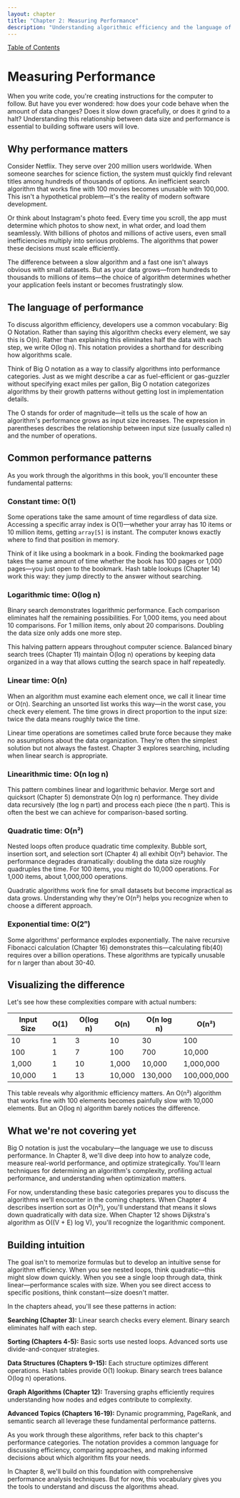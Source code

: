 ```yaml
---
layout: chapter
title: "Chapter 2: Measuring Performance"
description: "Understanding algorithmic efficiency and the language of performance"
---
```


<div class="top-nav">
  <a href="index">Table of Contents</a>
</div>

# Measuring Performance

When you write code, you're creating instructions for the computer to follow. But have you ever wondered: how does your code behave when the amount of data changes? Does it slow down gracefully, or does it grind to a halt? Understanding this relationship between data size and performance is essential to building software users will love.

## Why performance matters

Consider Netflix. They serve over 200 million users worldwide. When someone searches for science fiction, the system must quickly find relevant titles among hundreds of thousands of options. An inefficient search algorithm that works fine with 100 movies becomes unusable with 100,000. This isn't a hypothetical problem—it's the reality of modern software development.

Or think about Instagram's photo feed. Every time you scroll, the app must determine which photos to show next, in what order, and load them seamlessly. With billions of photos and millions of active users, even small inefficiencies multiply into serious problems. The algorithms that power these decisions must scale efficiently.

The difference between a slow algorithm and a fast one isn't always obvious with small datasets. But as your data grows—from hundreds to thousands to millions of items—the choice of algorithm determines whether your application feels instant or becomes frustratingly slow.

## The language of performance

To discuss algorithm efficiency, developers use a common vocabulary: Big O Notation. Rather than saying this algorithm checks every element, we say this is O(n). Rather than explaining this eliminates half the data with each step, we write O(log n). This notation provides a shorthand for describing how algorithms scale.

Think of Big O notation as a way to classify algorithms into performance categories. Just as we might describe a car as fuel-efficient or gas-guzzler without specifying exact miles per gallon, Big O notation categorizes algorithms by their growth patterns without getting lost in implementation details.

The O stands for order of magnitude—it tells us the scale of how an algorithm's performance grows as input size increases. The expression in parentheses describes the relationship between input size (usually called n) and the number of operations.

## Common performance patterns

As you work through the algorithms in this book, you'll encounter these fundamental patterns:

### Constant time: O(1)

Some operations take the same amount of time regardless of data size. Accessing a specific array index is O(1)—whether your array has 10 items or 10 million items, getting `array[5]` is instant. The computer knows exactly where to find that position in memory.

Think of it like using a bookmark in a book. Finding the bookmarked page takes the same amount of time whether the book has 100 pages or 1,000 pages—you just open to the bookmark. Hash table lookups (Chapter 14) work this way: they jump directly to the answer without searching.

### Logarithmic time: O(log n)

Binary search demonstrates logarithmic performance. Each comparison eliminates half the remaining possibilities. For 1,000 items, you need about 10 comparisons. For 1 million items, only about 20 comparisons. Doubling the data size only adds one more step.

This halving pattern appears throughout computer science. Balanced binary search trees (Chapter 11) maintain O(log n) operations by keeping data organized in a way that allows cutting the search space in half repeatedly.

### Linear time: O(n)

When an algorithm must examine each element once, we call it linear time or O(n). Searching an unsorted list works this way—in the worst case, you check every element. The time grows in direct proportion to the input size: twice the data means roughly twice the time.

Linear time operations are sometimes called brute force because they make no assumptions about the data organization. They're often the simplest solution but not always the fastest. Chapter 3 explores searching, including when linear search is appropriate.

### Linearithmic time: O(n log n)

This pattern combines linear and logarithmic behavior. Merge sort and quicksort (Chapter 5) demonstrate O(n log n) performance. They divide data recursively (the log n part) and process each piece (the n part). This is often the best we can achieve for comparison-based sorting.

### Quadratic time: O(n²)

Nested loops often produce quadratic time complexity. Bubble sort, insertion sort, and selection sort (Chapter 4) all exhibit O(n²) behavior. The performance degrades dramatically: doubling the data size roughly quadruples the time. For 100 items, you might do 10,000 operations. For 1,000 items, about 1,000,000 operations.

Quadratic algorithms work fine for small datasets but become impractical as data grows. Understanding why they're O(n²) helps you recognize when to choose a different approach.

### Exponential time: O(2ⁿ)

Some algorithms' performance explodes exponentially. The naive recursive Fibonacci calculation (Chapter 16) demonstrates this—calculating fib(40) requires over a billion operations. These algorithms are typically unusable for n larger than about 30-40.

## Visualizing the difference

Let's see how these complexities compare with actual numbers:

| Input Size | O(1) | O(log n) | O(n) | O(n log n) | O(n²) |
|------------|------|----------|------|------------|-------|
| 10         | 1    | 3        | 10   | 30         | 100   |
| 100        | 1    | 7        | 100  | 700        | 10,000|
| 1,000      | 1    | 10       | 1,000| 10,000     | 1,000,000|
| 10,000     | 1    | 13       | 10,000| 130,000   | 100,000,000|

This table reveals why algorithmic efficiency matters. An O(n²) algorithm that works fine with 100 elements becomes painfully slow with 10,000 elements. But an O(log n) algorithm barely notices the difference.

## What we're not covering yet

Big O notation is just the vocabulary—the language we use to discuss performance. In Chapter 8, we'll dive deep into how to analyze code, measure real-world performance, and optimize strategically. You'll learn techniques for determining an algorithm's complexity, profiling actual performance, and understanding when optimization matters.

For now, understanding these basic categories prepares you to discuss the algorithms we'll encounter in the coming chapters. When Chapter 4 describes insertion sort as O(n²), you'll understand that means it slows down quadratically with data size. When Chapter 12 shows Dijkstra's algorithm as O((V + E) log V), you'll recognize the logarithmic component.

## Building intuition

The goal isn't to memorize formulas but to develop an intuitive sense for algorithm efficiency. When you see nested loops, think quadratic—this might slow down quickly. When you see a single loop through data, think linear—performance scales with size. When you see direct access to specific positions, think constant—size doesn't matter.

In the chapters ahead, you'll see these patterns in action:

**Searching (Chapter 3):** Linear search checks every element. Binary search eliminates half with each step.

**Sorting (Chapters 4-5):** Basic sorts use nested loops. Advanced sorts use divide-and-conquer strategies.

**Data Structures (Chapters 9-15):** Each structure optimizes different operations. Hash tables provide O(1) lookup. Binary search trees balance O(log n) operations.

**Graph Algorithms (Chapter 12):** Traversing graphs efficiently requires understanding how nodes and edges contribute to complexity.

**Advanced Topics (Chapters 16-19):** Dynamic programming, PageRank, and semantic search all leverage these fundamental performance patterns.

As you work through these algorithms, refer back to this chapter's performance categories. The notation provides a common language for discussing efficiency, comparing approaches, and making informed decisions about which algorithm fits your needs.

In Chapter 8, we'll build on this foundation with comprehensive performance analysis techniques. But for now, this vocabulary gives you the tools to understand and discuss the algorithms ahead.
